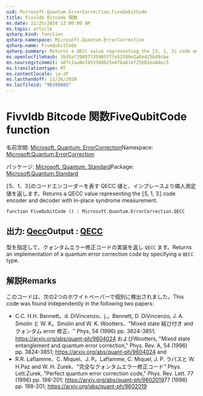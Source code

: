 ```yaml
---
uid: Microsoft.Quantum.ErrorCorrection.FiveQubitCode
title: Fivvldb Bitcode 関数
ms.date: 11/25/2020 12:00:00 AM
ms.topic: article
qsharp.kind: function
qsharp.namespace: Microsoft.Quantum.ErrorCorrection
qsharp.name: FiveQubitCode
qsharp.summary: Returns a QECC value representing the ⟦5, 1, 3⟧ code encoder and decoder with in-place syndrome measurement.
ms.openlocfilehash: 3b45af29897735905f7fe52340e2a8e425bd8cbe
ms.sourcegitcommit: a87c1aa8e7453360025e47ba614f25b02ea84ec3
ms.translationtype: MT
ms.contentlocale: ja-JP
ms.lasthandoff: 11/26/2020
ms.locfileid: "96200885"
---
```

# <a name="fivequbitcode-function"></a><span data-ttu-id="0d654-102">Fivvldb Bitcode 関数</span><span class="sxs-lookup"><span data-stu-id="0d654-102">FiveQubitCode function</span></span>

<span data-ttu-id="0d654-103">名前空間: [Microsoft. Quantum. ErrorCorrection](xref:Microsoft.Quantum.ErrorCorrection)</span><span class="sxs-lookup"><span data-stu-id="0d654-103">Namespace: [Microsoft.Quantum.ErrorCorrection](xref:Microsoft.Quantum.ErrorCorrection)</span></span>

<span data-ttu-id="0d654-104">パッケージ: [Microsoft. Quantum. Standard](https://nuget.org/packages/Microsoft.Quantum.Standard)</span><span class="sxs-lookup"><span data-stu-id="0d654-104">Package: [Microsoft.Quantum.Standard](https://nuget.org/packages/Microsoft.Quantum.Standard)</span></span>


<span data-ttu-id="0d654-105">⟦5、1、3⟧のコードエンコーダーを表す QECC 値と、インプレースより隣人測定値を返します。</span><span class="sxs-lookup"><span data-stu-id="0d654-105">Returns a QECC value representing the ⟦5, 1, 3⟧ code encoder and decoder with in-place syndrome measurement.</span></span>

```qsharp
function FiveQubitCode () : Microsoft.Quantum.ErrorCorrection.QECC
```


## <a name="output--qecc"></a><span data-ttu-id="0d654-106">出力: [Qecc](xref:Microsoft.Quantum.ErrorCorrection.QECC)</span><span class="sxs-lookup"><span data-stu-id="0d654-106">Output : [QECC](xref:Microsoft.Quantum.ErrorCorrection.QECC)</span></span>

<span data-ttu-id="0d654-107">型を指定して、クォンタムエラー修正コードの実装を返し `QECC` ます。</span><span class="sxs-lookup"><span data-stu-id="0d654-107">Returns an implementation of a quantum error correction code by specifying a `QECC` type.</span></span>

## <a name="remarks"></a><span data-ttu-id="0d654-108">解説</span><span class="sxs-lookup"><span data-stu-id="0d654-108">Remarks</span></span>

<span data-ttu-id="0d654-109">このコードは、次の2つのホワイトペーパーで個別に検出されました。</span><span class="sxs-lookup"><span data-stu-id="0d654-109">This code was found independently in the following two papers:</span></span>

- <span data-ttu-id="0d654-110">C.</span><span class="sxs-lookup"><span data-stu-id="0d654-110">C.</span></span> <span data-ttu-id="0d654-111">H.</span><span class="sxs-lookup"><span data-stu-id="0d654-111">H.</span></span> <span data-ttu-id="0d654-112">Bennett、d. DiVincenzo、j.。</span><span class="sxs-lookup"><span data-stu-id="0d654-112">Bennett, D. DiVincenzo, J. A.</span></span> <span data-ttu-id="0d654-113">Smolin と W. K。</span><span class="sxs-lookup"><span data-stu-id="0d654-113">Smolin and W. K.</span></span> <span data-ttu-id="0d654-114">Wootters、"Mixed state 結び付き and クォンタム error 修正、" Phys, 54 (1996) pp. 3824-3851; https://arxiv.org/abs/quant-ph/9604024 および</span><span class="sxs-lookup"><span data-stu-id="0d654-114">Wootters, "Mixed state entanglement and quantum error correction," Phys. Rev. A, 54 (1996) pp. 3824-3851; https://arxiv.org/abs/quant-ph/9604024 and</span></span>
- <span data-ttu-id="0d654-115">R.</span><span class="sxs-lookup"><span data-stu-id="0d654-115">R.</span></span> <span data-ttu-id="0d654-116">Laflamme、C. Miquel、J. P。</span><span class="sxs-lookup"><span data-stu-id="0d654-116">Laflamme, C. Miquel, J. P.</span></span> <span data-ttu-id="0d654-117">ラパスと W. H.</span><span class="sxs-lookup"><span data-stu-id="0d654-117">Paz and W. H.</span></span> <span data-ttu-id="0d654-118">Zurek、"完全なクォンタムエラー修正コード" Phys. Lett.</span><span class="sxs-lookup"><span data-stu-id="0d654-118">Zurek, "Perfect quantum error correction code," Phys. Rev. Lett.</span></span> <span data-ttu-id="0d654-119">77 (1996) pp. 198-201; https://arxiv.org/abs/quant-ph/9602019</span><span class="sxs-lookup"><span data-stu-id="0d654-119">77 (1996) pp. 198-201; https://arxiv.org/abs/quant-ph/9602019</span></span>